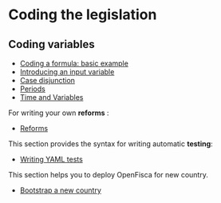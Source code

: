 # Coding the legislation

## Coding variables

   * [Coding a formula: basic example](10_basic_example.md)
   * [Introducing an input variable](20_input_variables.md)
   * [Case disjunction](30_case_disjunction.md)
   * [Periods](coding-the-legislation/periods.md)
   * [Time and Variables](coding-the-legislation/time_and_variables.md)

For writing your own **reforms** :
   * [Reforms](coding-the-legislation/reforms.md)
  
This section provides the syntax for writing automatic **testing**:
   * [Writing YAML tests](coding-the-legislation/writing_yaml_tests.md)

This section helps you to deploy OpenFisca for new country.

   * [Bootstrap a new country](coding-the-legislation/bootstrap_a_new_country.md)
